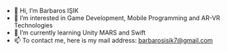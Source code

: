 - 👋 Hi, I’m Barbaros IŞIK
- 👀 I’m interested in Game Development, Mobile Programming and AR-VR Technologies
- 🌱 I’m currently learning Unity MARS and Swift
- 📫 To contact me, here is my mail address: barbarosisik7@gmail.com
